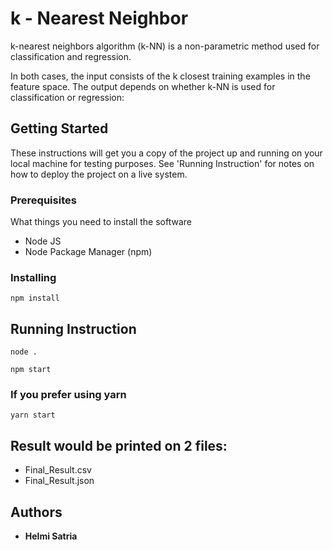 # k - Nearest Neighbor

k-nearest neighbors algorithm (k-NN) is a non-parametric method used for classification and regression. 

In both cases, the input consists of the k closest training examples in the feature space. The output depends on whether k-NN is used for classification or regression:


## Getting Started

These instructions will get you a copy of the project up and running on your local machine for testing purposes. See 'Running Instruction' for notes on how to deploy the project on a live system.

### Prerequisites
What things you need to install the software

- Node JS
- Node Package Manager (npm)

### Installing

```
npm install
```
## Running Instruction

```
node .
```
```
npm start
```
### If you prefer using yarn
```
yarn start
```

## Result would be printed on 2 files:
- Final_Result.csv
- Final_Result.json

## Authors 

- **Helmi Satria**
